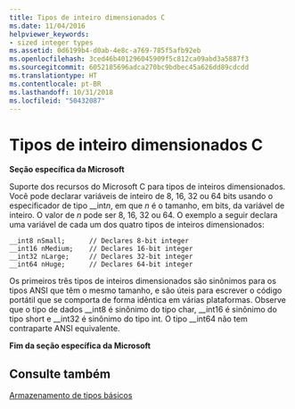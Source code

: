 ```yaml
---
title: Tipos de inteiro dimensionados C
ms.date: 11/04/2016
helpviewer_keywords:
- sized integer types
ms.assetid: 0d6199b4-d0ab-4e8c-a769-785f5afb92eb
ms.openlocfilehash: 3ced46b401296045909f5c812ca09abd3a5887f3
ms.sourcegitcommit: 6052185696adca270bc9bdbec45a626dd89cdcdd
ms.translationtype: HT
ms.contentlocale: pt-BR
ms.lasthandoff: 10/31/2018
ms.locfileid: "50432087"
---
```

# <a name="c-sized-integer-types"></a>Tipos de inteiro dimensionados C

**Seção específica da Microsoft**

Suporte dos recursos do Microsoft C para tipos de inteiros dimensionados. Você pode declarar variáveis de inteiro de 8, 16, 32 ou 64 bits usando o especificador de tipo __int*n*, em que *n* é o tamanho, em bits, da variável de inteiro. O valor de *n* pode ser 8, 16, 32 ou 64. O exemplo a seguir declara uma variável de cada um dos quatro tipos de inteiros dimensionados:

```
__int8 nSmall;      // Declares 8-bit integer
__int16 nMedium;    // Declares 16-bit integer
__int32 nLarge;     // Declares 32-bit integer
__int64 nHuge;      // Declares 64-bit integer
```

Os primeiros três tipos de inteiros dimensionados são sinônimos para os tipos ANSI que têm o mesmo tamanho, e são úteis para escrever o código portátil que se comporta de forma idêntica em várias plataformas. Observe que o tipo de dados __int8 é sinônimo do tipo char, \__int16 é sinônimo do tipo short e \__int32 é sinônimo do tipo int. O tipo \__int64 não tem contraparte ANSI equivalente.

**Fim da seção específica da Microsoft**

## <a name="see-also"></a>Consulte também

[Armazenamento de tipos básicos](../c-language/storage-of-basic-types.md)
